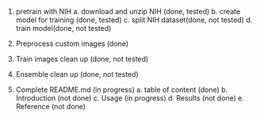 1. pretrain with NIH
    a. download and unzip NIH (done, tested)
    b. create model for training (done, tested)
    c. split NIH dataset(done, not tested)
    d. train model(done, not tested)
    
2. Preprocess custom images (done)

3. Train images clean up (done, not tested)

4. Ensemble clean up (done, not tested)

5. Complete README.md (in progress)
    a. table of content (done)
    b. Introduction (not done)
    c. Usage (in progress)
    d. Results (not done)
    e. Reference (not done) 

